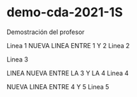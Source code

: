 # demo-cda-2021-1S
Demostración del profesor

Linea 1
NUEVA LINEA ENTRE 1 Y 2
Linea 2

Linea 3

LINEA NUEVA ENTRE LA 3 Y LA 4
Linea 4

NUEVA LINEA ENTRE 4 Y 5
Linea 5

